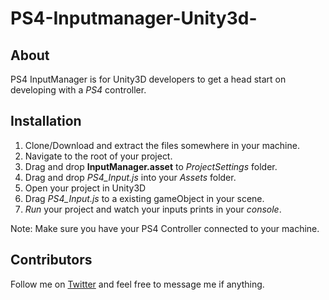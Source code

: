 # PS4-Inputmanager-Unity3d-

## About

PS4 InputManager is for Unity3D developers to get a head start on developing with a *PS4* controller.  


## Installation

1. Clone/Download and extract the files somewhere in your machine.
2. Navigate to the root of your project.
3. Drag and drop **InputManager.asset** to *ProjectSettings* folder.
4. Drag and drop *PS4_Input.js* into your *Assets* folder.
5. Open your project in Unity3D
6. Drag *PS4_Input.js* to a existing gameObject in your scene.
7. *Run* your project and watch your inputs prints in your *console*.

Note: Make sure you have your PS4 Controller connected to your machine. 

## Contributors

Follow me on [Twitter](https://twitter.com/ElSergio217) and feel free to message me if anything.
